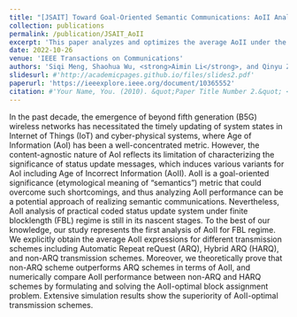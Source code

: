 ```yaml
---
title: "[JSAIT] Toward Goal-Oriented Semantic Communications: AoII Analysis of Coded Status Update System Under FBL Regime"
collection: publications
permalink: /publication/JSAIT_AoII
excerpt: 'This paper analyzes and optimizes the average AoII under the FBL regime.'
date: 2022-10-26
venue: 'IEEE Transactions on Communications'
authors: 'Siqi Meng, Shaohua Wu, <strong>Aimin Li</strong>, and Qinyu Zhang, in IEEE Journal on Selected Area of Information Theory, 2023.'
slidesurl: #'http://academicpages.github.io/files/slides2.pdf'
paperurl: 'https://ieeexplore.ieee.org/document/10365552'
citation: #'Your Name, You. (2010). &quot;Paper Title Number 2.&quot; <i>Journal 1</i>. 1(2).'
---
```


In the past decade, the emergence of beyond fifth generation (B5G) wireless networks has necessitated the timely updating of system states in Internet of Things (IoT) and cyber-physical systems, where Age of Information (AoI) has been a well-concentrated metric. However, the content-agnostic nature of AoI reflects its limitation of characterizing the significance of status update messages, which induces various variants for AoI including Age of Incorrect Information (AoII). AoII is a goal-oriented significance (etymological meaning of “semantics”) metric that could overcome such shortcomings, and thus analyzing AoII performance can be a potential approach of realizing semantic communications. Nevertheless, AoII analysis of practical coded status update system under finite blocklength (FBL) regime is still in its nascent stages. To the best of our knowledge, our study represents the first analysis of AoII for FBL regime. We explicitly obtain the average AoII expressions for different transmission schemes including Automatic Repeat reQuest (ARQ), Hybrid ARQ (HARQ), and non-ARQ transmission schemes. Moreover, we theoretically prove that non-ARQ scheme outperforms ARQ schemes in terms of AoII, and numerically compare AoII performance between non-ARQ and HARQ schemes by formulating and solving the AoII-optimal block assignment problem. Extensive simulation results show the superiority of AoII-optimal transmission schemes.

